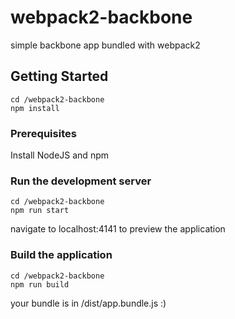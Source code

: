 # webpack2-backbone
simple backbone app bundled with webpack2

## Getting Started

```
cd /webpack2-backbone
npm install
```

### Prerequisites

Install NodeJS and npm

### Run the development server

```
cd /webpack2-backbone
npm run start
```

navigate to localhost:4141 to preview the application

### Build the application

```
cd /webpack2-backbone
npm run build
```

your bundle is in /dist/app.bundle.js :)
